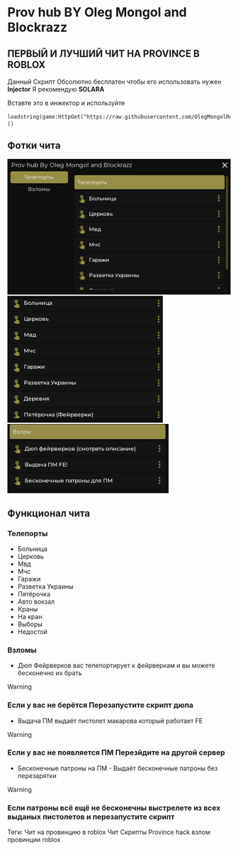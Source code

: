 # **Prov hub** BY Oleg Mongol and Blockrazz
## ПЕРВЫЙ И ЛУЧШИЙ ЧИТ НА PROVINCE В ROBLOX
Данный Скрипт Обсолютно бесплатен чтобы его использовать нужен __Injector__
Я рекомендую **SOLARA**

Вставте это в инжектор и используйте
```
loadstring(game:HttpGet("https://raw.githubusercontent.com/OlegMongolRoblox/Hacks/refs/heads/main/Last%20version"))()
```
## Фотки чита
![ ](https://github.com/OlegMongolRoblox/Hacks/blob/main/photo_2025-01-06_18-21-12.jpg?raw=true)
![ ](https://github.com/OlegMongolRoblox/Hacks/blob/main/photo_2025-01-06_18-34-26.jpg?raw=true)
![ ](https://github.com/OlegMongolRoblox/Hacks/blob/main/Снимок%20экрана%202025-01-06%20183614.png?raw=true)
## Функционал чита
### Телепорты
+ Больница
+ Церковь
+ Мвд
+ Мчс
+ Гаражи
+ Разветка Украины
+ Пятёрочка
+ Авто вокзал
+ Краны
+ На кран
+ Выборы
+ Недостой
### Взломы
+ Дюп Фейрверков вас телепортирует к фейрверкам и вы можете бесконечно их брать 
> [!WARNING]
> ### Если у вас не берётся Перезапустите скрипт дюпа
+ Выдача ПМ выдаёт пистолет макарова который работает FE
> [!WARNING]
> ### Если у вас не появляется ПМ Перезйдите на другой сервер
+ Бесконечные патроны на ПМ - Выдаёт бесконечные патроны без перезарятки
> [!WARNING]
> ### Если патроны всё ещё не бесконечны выстрелете из всех выданых пистолетов и перезапустите скрипт







Теги: Чит на провинцию в roblox Чит Скрипты Province hack взлом провинции roblox
